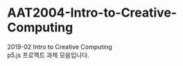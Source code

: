 # AAT2004-Intro-to-Creative-Computing
2019-02 Intro to Creative Computing</br>
p5.js 프로젝트 과제 모음입니다.
